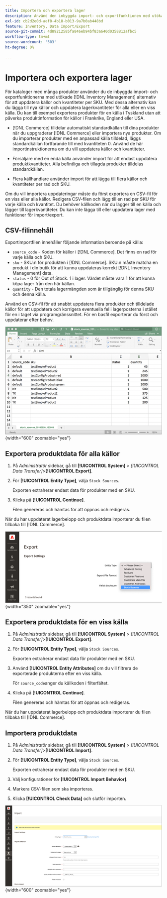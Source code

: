 ```yaml
---
title: Importera och exportera lager
description: Använd den inbyggda import- och exportfunktionen med utökade [!DNL Inventory Management] alternativ för att uppdatera källor och kvantiteter per SKU.
exl-id: cb2d2e0d-aef8-4b18-b013-9a7b0ab448bd
feature: Inventory, Data Import/Export
source-git-commit: 4d89212585fa846eb94bf83a640d0358812afbc5
workflow-type: tm+mt
source-wordcount: '503'
ht-degree: 0%

---
```


# Importera och exportera lager

För kataloger med många produkter använder du de inbyggda import- och exportfunktionerna med utökade [!DNL Inventory Management] alternativ för att uppdatera källor och kvantiteter per SKU. Med dessa alternativ kan du lägga till nya källor och uppdatera lagerkvantiteter för alla eller en viss källa. Du kan till exempel exportera produkter för en källa i Tyskland utan att påverka produktinformation för källor i Frankrike, England eller USA.

- [!DNL Commerce] tilldelar automatiskt standardkällan till dina produkter när du uppgraderar [!DNL Commerce] eller importera nya produkter. Om du importerar produkter med en anpassad källa tilldelad, läggs standardkällan fortfarande till med kvantiteten 0. Använd de här importinstruktionerna om du vill uppdatera källor och kvantiteter.

- Försäljare med en enda källa använder import för att endast uppdatera produktkvantiteter. Alla befintliga och tillagda produkter tilldelas standardkällan.

- Flera källhandlare använder import för att lägga till flera källor och kvantiteter per rad och SKU.

Om du vill importera uppdateringar måste du först exportera en CSV-fil för en viss eller alla källor. Redigera CSV-filen och lägg till en rad per SKU för varje källa och kvantitet. Du behöver källkoden när du lägger till en källa och lägger till lagerkvantiteter. Du kan inte lägga till eller uppdatera lager med funktioner för import/export.

## CSV-filinnehåll

Exportimportfilen innehåller följande information beroende på källa:

- `source_code` - Koden för källor i [!DNL Commerce]. Det finns en rad för varje källa och SKU.
- `sku` - SKU:n för produkten i [!DNL Commerce]. SKU:n måste matcha en produkt i din butik för att kunna uppdateras korrekt [!DNL Inventory Management] data.
- `status` - 0 för Out of Stock. 1 i lager. Värdet måste vara 1 för att kunna köpa lager från den här källan.
- `quantity` - Den totala lagermängden som är tillgänglig för denna SKU och denna källa.

Använd en CSV-fil för att snabbt uppdatera flera produkter och tilldelade källor för att uppdatera och korrigera eventuella fel i lagerposterna i stället för en i taget via programgränssnittet. För en basfil exporterar du först och uppdaterar efter behov.

![Exempel på CSV-fil för import - exportera lagerdata](assets/inventory-import-export-data.png){width="600" zoomable="yes"}

## Exportera produktdata för alla källor

1. På _Administratör_ sidebar, gå till **[!UICONTROL System]** > _[!UICONTROL Data Transfer]_>**[!UICONTROL Export]**.

1. För **[!UICONTROL Entity Type]**, välja `Stock Sources`.

   Exporten extraherar endast data för produkter med en SKU.

1. Klicka på **[!UICONTROL Continue]**.

   Filen genereras och hämtas för att öppnas och redigeras.

När du har uppdaterat lagerbelopp och produktdata importerar du filen tillbaka till [!DNL Commerce].

![Exportera lagerkällor för produktdata och källor](assets/inventory-export-stock-sources.png){width="350" zoomable="yes"}

## Exportera produktdata för en viss källa

1. På _Administratör_ sidebar, gå till **[!UICONTROL System]** > _[!UICONTROL Data Transfer]_>**[!UICONTROL Export]**.

1. För **[!UICONTROL Entity Type]**, välja `Stock Sources`.

   Exporten extraherar endast data för produkter med en SKU.

1. Använd **[!UICONTROL Entity Attributes]** om du vill filtrera de exporterade produkterna efter en viss källa.

   För `source_code`anger du källkoden i filterfältet.

1. Klicka på **[!UICONTROL Continue]**.

   Filen genereras och hämtas för att öppnas och redigeras.

När du har uppdaterat lagerbelopp och produktdata importerar du filen tillbaka till [!DNL Commerce].

## Importera produktdata

1. På _Administratör_ sidebar, gå till **[!UICONTROL System]** > _[!UICONTROL Data Transfer]_>**[!UICONTROL Import]**.

1. För **[!UICONTROL Entity Type]**, välja `Stock Sources`.

   Exporten extraherar endast data för produkter med en SKU.

1. Välj konfigurationer för **[!UICONTROL Import Behavior]**.

1. Markera CSV-filen som ska importeras.

1. Klicka **[!UICONTROL Check Data]** och slutför importen.

![Importera produktdata och källor](assets/inventory-import-sources.png){width="600" zoomable="yes"}
